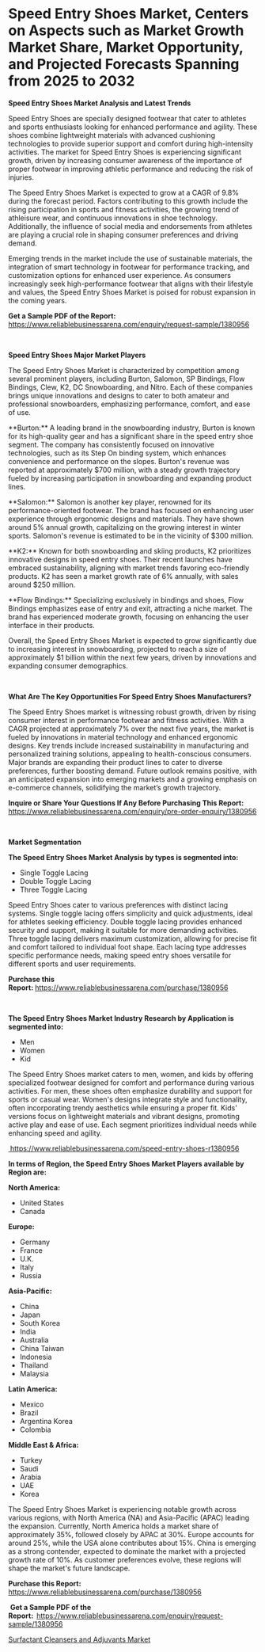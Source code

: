 <p><h1>Speed Entry Shoes Market, Centers on Aspects such as Market Growth Market Share, Market Opportunity, and Projected Forecasts Spanning from 2025 to 2032</h1></p><p><strong>Speed Entry Shoes Market Analysis and Latest Trends</strong></p>
<p><p>Speed Entry Shoes are specially designed footwear that cater to athletes and sports enthusiasts looking for enhanced performance and agility. These shoes combine lightweight materials with advanced cushioning technologies to provide superior support and comfort during high-intensity activities. The market for Speed Entry Shoes is experiencing significant growth, driven by increasing consumer awareness of the importance of proper footwear in improving athletic performance and reducing the risk of injuries.</p><p>The Speed Entry Shoes Market is expected to grow at a CAGR of 9.8% during the forecast period. Factors contributing to this growth include the rising participation in sports and fitness activities, the growing trend of athleisure wear, and continuous innovations in shoe technology. Additionally, the influence of social media and endorsements from athletes are playing a crucial role in shaping consumer preferences and driving demand. </p><p>Emerging trends in the market include the use of sustainable materials, the integration of smart technology in footwear for performance tracking, and customization options for enhanced user experience. As consumers increasingly seek high-performance footwear that aligns with their lifestyle and values, the Speed Entry Shoes Market is poised for robust expansion in the coming years.</p></p>
<p><strong>Get a Sample PDF of the Report:&nbsp;</strong> <a href="https://www.reliablebusinessarena.com/enquiry/request-sample/1380956?utm_campaign=2868&utm_medium=2&utm_source=Github&utm_content=ia&utm_term=05042025&utm_id=speed-entry-shoes">https://www.reliablebusinessarena.com/enquiry/request-sample/1380956</a></p>
<p>&nbsp;</p>
<p><strong>Speed Entry Shoes Major Market Players</strong></p>
<p><p>The Speed Entry Shoes Market is characterized by competition among several prominent players, including Burton, Salomon, SP Bindings, Flow Bindings, Clew, K2, DC Snowboarding, and Nitro. Each of these companies brings unique innovations and designs to cater to both amateur and professional snowboarders, emphasizing performance, comfort, and ease of use.</p><p>**Burton:** A leading brand in the snowboarding industry, Burton is known for its high-quality gear and has a significant share in the speed entry shoe segment. The company has consistently focused on innovative technologies, such as its Step On binding system, which enhances convenience and performance on the slopes. Burton's revenue was reported at approximately $700 million, with a steady growth trajectory fueled by increasing participation in snowboarding and expanding product lines.</p><p>**Salomon:** Salomon is another key player, renowned for its performance-oriented footwear. The brand has focused on enhancing user experience through ergonomic designs and materials. They have shown around 5% annual growth, capitalizing on the growing interest in winter sports. Salomon's revenue is estimated to be in the vicinity of $300 million.</p><p>**K2:** Known for both snowboarding and skiing products, K2 prioritizes innovative designs in speed entry shoes. Their recent launches have embraced sustainability, aligning with market trends favoring eco-friendly products. K2 has seen a market growth rate of 6% annually, with sales around $250 million.</p><p>**Flow Bindings:** Specializing exclusively in bindings and shoes, Flow Bindings emphasizes ease of entry and exit, attracting a niche market. The brand has experienced moderate growth, focusing on enhancing the user interface in their products.</p><p>Overall, the Speed Entry Shoes Market is expected to grow significantly due to increasing interest in snowboarding, projected to reach a size of approximately $1 billion within the next few years, driven by innovations and expanding consumer demographics.</p></p>
<p>&nbsp;</p>
<p><strong>What Are The Key Opportunities For Speed Entry Shoes Manufacturers?</strong></p>
<p><p>The Speed Entry Shoes market is witnessing robust growth, driven by rising consumer interest in performance footwear and fitness activities. With a CAGR projected at approximately 7% over the next five years, the market is fueled by innovations in material technology and enhanced ergonomic designs. Key trends include increased sustainability in manufacturing and personalized training solutions, appealing to health-conscious consumers. Major brands are expanding their product lines to cater to diverse preferences, further boosting demand. Future outlook remains positive, with an anticipated expansion into emerging markets and a growing emphasis on e-commerce channels, solidifying the market’s growth trajectory.</p></p>
<p><strong>Inquire or Share Your Questions If Any Before Purchasing This Report:</strong> <a href="https://www.reliablebusinessarena.com/enquiry/pre-order-enquiry/1380956?utm_campaign=2868&utm_medium=2&utm_source=Github&utm_content=ia&utm_term=05042025&utm_id=speed-entry-shoes">https://www.reliablebusinessarena.com/enquiry/pre-order-enquiry/1380956</a></p>
<p>&nbsp;</p>
<p><strong>Market Segmentation</strong></p>
<p><strong>The Speed Entry Shoes Market Analysis by types is segmented into:</strong></p>
<p><ul><li>Single Toggle Lacing</li><li>Double Toggle Lacing</li><li>Three Toggle Lacing</li></ul></p>
<p><p>Speed Entry Shoes cater to various preferences with distinct lacing systems. Single toggle lacing offers simplicity and quick adjustments, ideal for athletes seeking efficiency. Double toggle lacing provides enhanced security and support, making it suitable for more demanding activities. Three toggle lacing delivers maximum customization, allowing for precise fit and comfort tailored to individual foot shape. Each lacing type addresses specific performance needs, making speed entry shoes versatile for different sports and user requirements.</p></p>
<p><strong>Purchase this Report:&nbsp;</strong><a href="https://www.reliablebusinessarena.com/purchase/1380956?utm_campaign=2868&utm_medium=2&utm_source=Github&utm_content=ia&utm_term=05042025&utm_id=speed-entry-shoes">https://www.reliablebusinessarena.com/purchase/1380956</a></p>
<p>&nbsp;</p>
<p><strong>The Speed Entry Shoes Market Industry Research by Application is segmented into:</strong></p>
<p><ul><li>Men</li><li>Women</li><li>Kid</li></ul></p>
<p><p>The Speed Entry Shoes market caters to men, women, and kids by offering specialized footwear designed for comfort and performance during various activities. For men, these shoes often emphasize durability and support for sports or casual wear. Women's designs integrate style and functionality, often incorporating trendy aesthetics while ensuring a proper fit. Kids' versions focus on lightweight materials and vibrant designs, promoting active play and ease of use. Each segment prioritizes individual needs while enhancing speed and agility.</p></p>
<p><a href="https://www.reliablebusinessarena.com/speed-entry-shoes-r1380956?utm_campaign=2868&utm_medium=2&utm_source=Github&utm_content=ia&utm_term=05042025&utm_id=speed-entry-shoes">&nbsp;https://www.reliablebusinessarena.com/speed-entry-shoes-r1380956</a></p>
<p><strong>In terms of Region, the Speed Entry Shoes Market Players available by Region are:</strong></p>
<p>
    <p> <strong> North America: </strong>
        <ul>
            <li>United States</li>
            <li>Canada</li>
        </ul>
        </p> 
    <p> <strong> Europe: </strong>
        <ul>
            <li>Germany</li>
            <li>France</li>
            <li>U.K.</li>
            <li>Italy</li>
            <li>Russia</li>
        </ul>
        </p> 
    <p> <strong> Asia-Pacific: </strong>
        <ul>
            <li>China</li>
            <li>Japan</li>
            <li>South Korea</li>
            <li>India</li>
            <li>Australia</li>
            <li>China Taiwan</li>
            <li>Indonesia</li>
            <li>Thailand</li>
            <li>Malaysia</li>
        </ul>
        </p> 
    <p> <strong> Latin America: </strong>
        <ul>
            <li>Mexico</li>
            <li>Brazil</li>
            <li>Argentina Korea</li>
            <li>Colombia</li>
        </ul>
        </p> 
    <p> <strong> Middle East & Africa: </strong>
        <ul>
            <li>Turkey</li>
            <li>Saudi</li>
            <li>Arabia</li>
            <li>UAE</li>
            <li>Korea</li>
        </ul>
    </p>
    </p>
<p><p>The Speed Entry Shoes Market is experiencing notable growth across various regions, with North America (NA) and Asia-Pacific (APAC) leading the expansion. Currently, North America holds a market share of approximately 35%, followed closely by APAC at 30%. Europe accounts for around 25%, while the USA alone contributes about 15%. China is emerging as a strong contender, expected to dominate the market with a projected growth rate of 10%. As customer preferences evolve, these regions will shape the market's future landscape.</p></p>
<p><strong>Purchase this Report: </strong><a href="https://www.reliablebusinessarena.com/purchase/1380956?utm_campaign=2868&utm_medium=2&utm_source=Github&utm_content=ia&utm_term=05042025&utm_id=speed-entry-shoes">https://www.reliablebusinessarena.com/purchase/1380956</a></p>
<p>&nbsp;<strong>Get a Sample PDF of the Report:&nbsp;&nbsp;</strong><a href="https://www.reliablebusinessarena.com/enquiry/request-sample/1380956?utm_campaign=2868&utm_medium=2&utm_source=Github&utm_content=ia&utm_term=05042025&utm_id=speed-entry-shoes">https://www.reliablebusinessarena.com/enquiry/request-sample/1380956</a></p>
<p><strong></strong></p>
<p><p><a href="https://github.com/shewlisapsai/Market-Research-Report-List-1/blob/main/surfactant-cleansers-and-adjuvants-market.md?utm_campaign=2868&utm_medium=2&utm_source=Github&utm_content=ia&utm_term=05042025&utm_id=speed-entry-shoes">Surfactant Cleansers and Adjuvants Market</a></p></p>